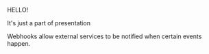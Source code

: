 HELLO!

It's just a part of presentation

Webhooks allow external services to be notified when certain events happen.

